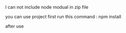 I can not include node modual in zip file 

you can use project first run this command : npm install

after use
